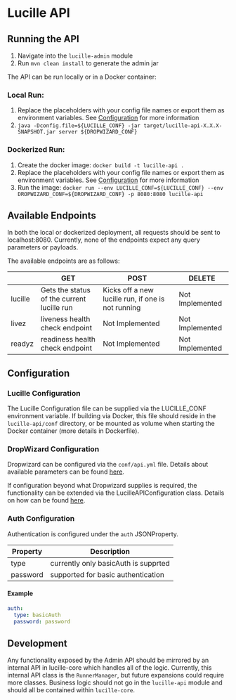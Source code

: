 # Lucille API

## Running the API

1. Navigate into the `lucille-admin` module
2. Run `mvn clean install` to generate the admin jar

The API can be run locally or in a Docker container:

### Local Run:
1. Replace the placeholders with your config file names or export them as environment variables. See [Configuration](#Configuration) for more information
2. `java -Dconfig.file=${LUCILLE_CONF} -jar target/lucille-api-X.X.X-SNAPSHOT.jar server ${DROPWIZARD_CONF}`

### Dockerized Run:
1. Create the docker image: `docker build -t lucille-api .`
2. Replace the placeholders with your config file names or export them as environment variables. See [Configuration](#Configuration) for more information
3. Run the image: `docker run --env LUCILLE_CONF=${LUCILLE_CONF} --env DROPWIZARD_CONF=${DROPWIZARD_CONF} -p 8080:8080 lucille-api`

## Available Endpoints

In both the local or dockerized deployment, all requests should be sent to localhost:8080. Currently, none of the endpoints expect 
any query parameters or payloads.

The available endpoints are as follows:

 |        | GET                                        | POST                                               | DELETE          |
 |--------|--------------------------------------------|----------------------------------------------------|-----------------|
 | lucille| Gets the status of the current lucille run | Kicks off a new lucille run, if one is not running | Not Implemented |
 | livez  | liveness health check endpoint             | Not Implemented                                    | Not Implemented |
 | readyz | readiness health check endpoint            | Not Implemented                                    | Not Implemented |

## Configuration

### Lucille Configuration

The Lucille Configuration file can be supplied via the LUCILLE_CONF environment variable. If building via Docker, this file should 
reside in the `lucille-api/conf` directory, or be mounted as volume when starting the Docker container (more details in Dockerfile).

### DropWizard Configuration

Dropwizard can be configured via the `conf/api.yml` file. Details about available parameters can be found 
[here](https://www.dropwizard.io/en/stable/manual/configuration.html#man-configuration).

If configuration beyond what Dropwizard supplies is required, the functionality can be extended via the LucilleAPIConfiguration class.
Details on how can be found [here](https://www.dropwizard.io/en/stable/manual/configuration.html#man-configuration).

### Auth Configuration

Authentication is configured under the `auth` JSONProperty.

| Property |            Description               |
|----------|--------------------------------------|
|  type    | currently only basicAuth is supprted |
| password |   supported for basic authentication | 

#### Example

```yaml
auth:
  type: basicAuth
  password: password
```

## Development

Any functionality exposed by the Admin API should be mirrored by an internal API in lucille-core which handles all of the logic. 
Currently, this internal API class is the `RunnerManager`, but future expansions could require more classes. Business logic should 
not go in the `lucille-api` module and should all be contained within `lucille-core`.